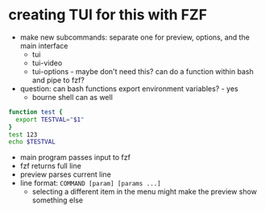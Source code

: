 # creating TUI for this with FZF

- make new subcommands: separate one for preview, options, and the main interface
  - tui
  - tui-video
  - tui-options - maybe don't need this? can do a function within bash and pipe to fzf?
- question: can bash functions export environment variables? - yes
  - bourne shell can as well
```bash
function test {
  export TESTVAL="$1"
}
test 123
echo $TESTVAL
```
- main program passes input to fzf
- fzf returns full line
- preview parses current line
- line format: `COMMAND [param] [params ...]`
  - selecting a different item in the menu might make the preview show something else
